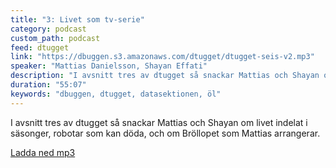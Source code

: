 ```yaml
---
title: "3: Livet som tv-serie"
category: podcast
custom_path: podcast
feed: dtugget
link: "https://dbuggen.s3.amazonaws.com/dtugget/dtugget-seis-v2.mp3"
speaker: "Mattias Danielsson, Shayan Effati"
description: "I avsnitt tres av dtugget så snackar Mattias och Shayan om livet indelat i säsonger, robotar som kan döda, och om Bröllopet som Mattias arrangerar."
duration: "55:07"
keywords: "dbuggen, dtugget, datasektionen, öl"
---
```

<script src="/audiojs/audio.min.js"></script>
<script>
  audiojs.events.ready(function() {
    var as = audiojs.createAll();
  });
</script>

I avsnitt tres av dtugget så snackar Mattias och Shayan om livet indelat i säsonger, robotar som kan döda, och om Bröllopet som Mattias arrangerar.

<audio src="{{ page.link }}" preload="auto"></audio>

<p class="center">
  <a class="center" href="{{ page.link }}">Ladda ned mp3</a>
</p>
